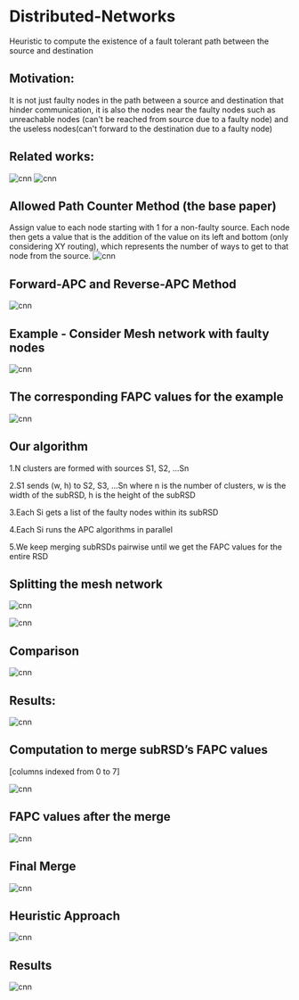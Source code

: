 # Distributed-Networks
Heuristic to compute the existence of a fault tolerant path between the source and destination

## Motivation: 
It is not just faulty nodes in the path between a source and destination that hinder communication, it is also the nodes near the faulty nodes such as unreachable nodes (can't be reached from source due to a faulty node) and the useless nodes(can't forward to the destination due to a faulty node)

## Related works:

![cnn](https://github.com/nikki30/Distributed-Networks/blob/master/img/1.png)
![cnn](https://github.com/nikki30/Distributed-Networks/blob/master/img/2.png)

## Allowed Path Counter Method (the base paper)

Assign value to each node starting with 1 for a non-faulty source. Each node then gets a value that is the addition of the value on its left and bottom (only considering XY routing), which represents the number of ways to get to that node from the source. 
![cnn](https://github.com/nikki30/Distributed-Networks/blob/master/img/3.png)

## Forward-APC and Reverse-APC Method

![cnn](https://github.com/nikki30/Distributed-Networks/blob/master/img/4.png)

## Example - Consider Mesh network with faulty nodes

![cnn](https://github.com/nikki30/Distributed-Networks/blob/master/img/5.png)

## The corresponding FAPC values for the example

![cnn](https://github.com/nikki30/Distributed-Networks/blob/master/img/6.png)

## Our algorithm
1.N clusters are formed with sources S1, S2, ...Sn

2.S1 sends (w, h) to S2, S3, ...Sn where n is the number of clusters, w is the width of the subRSD, h is the height of the subRSD

3.Each Si gets a list of the faulty nodes within its subRSD

4.Each Si runs the APC algorithms in parallel 

5.We keep merging subRSDs pairwise until we get the FAPC values for the entire RSD

## Splitting the mesh network

![cnn](https://github.com/nikki30/Distributed-Networks/blob/master/img/7.png)

![cnn](https://github.com/nikki30/Distributed-Networks/blob/master/img/8.png)

## Comparison

![cnn](https://github.com/nikki30/Distributed-Networks/blob/master/img/9.png)

## Results:

![cnn](https://github.com/nikki30/Distributed-Networks/blob/master/img/10.png)

## Computation to merge subRSD’s FAPC values

[columns indexed from 0 to 7]

![cnn](https://github.com/nikki30/Distributed-Networks/blob/master/img/11.png)

## FAPC values after the merge

![cnn](https://github.com/nikki30/Distributed-Networks/blob/master/img/12.png)

## Final Merge

![cnn](https://github.com/nikki30/Distributed-Networks/blob/master/img/13.png)

## Heuristic Approach

![cnn](https://github.com/nikki30/Distributed-Networks/blob/master/img/14.png)

## Results

![cnn](https://github.com/nikki30/Distributed-Networks/blob/master/img/15.png)




